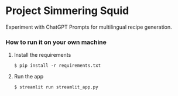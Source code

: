 # Project Simmering Squid

Experiment with ChatGPT Prompts for multilingual recipe generation.

### How to run it on your own machine

1. Install the requirements

   ```
   $ pip install -r requirements.txt
   ```

2. Run the app

   ```
   $ streamlit run streamlit_app.py
   ```
